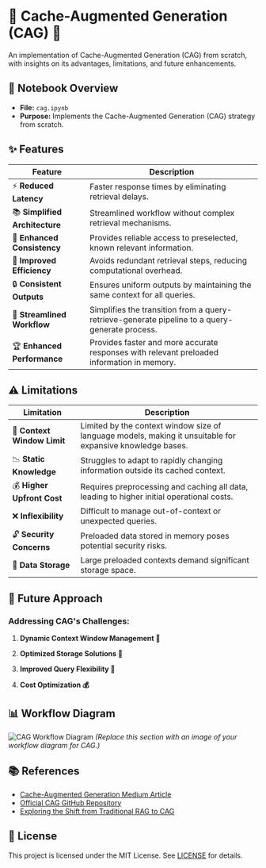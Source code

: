 # 🚀 Cache-Augmented Generation (CAG) 🧠

An implementation of Cache-Augmented Generation (CAG) from scratch, with insights on its advantages, limitations, and future enhancements.

## 📓 Notebook Overview

- **File:** `cag.ipynb`
- **Purpose:** Implements the Cache-Augmented Generation (CAG) strategy from scratch.

## ✨ Features

| Feature                | Description                                                                 |
|------------------------|-----------------------------------------------------------------------------|
| ⚡ **Reduced Latency**  | Faster response times by eliminating retrieval delays.                      |
| 📚 **Simplified Architecture** | Streamlined workflow without complex retrieval mechanisms.               |
| 🔄 **Enhanced Consistency** | Provides reliable access to preselected, known relevant information.    |
| 🚀 **Improved Efficiency** | Avoids redundant retrieval steps, reducing computational overhead.       |
| 🔒 **Consistent Outputs** | Ensures uniform outputs by maintaining the same context for all queries. |
| 🔧 **Streamlined Workflow** | Simplifies the transition from a query-retrieve-generate pipeline to a query-generate process. |
| 🏆 **Enhanced Performance** | Provides faster and more accurate responses with relevant preloaded information in memory. |

## ⚠️ Limitations

| Limitation                | Description                                                                 |
|---------------------------|-----------------------------------------------------------------------------|
| 🧠 **Context Window Limit** | Limited by the context window size of language models, making it unsuitable for expansive knowledge bases. |
| 📉 **Static Knowledge**    | Struggles to adapt to rapidly changing information outside its cached context. |
| 💰 **Higher Upfront Cost** | Requires preprocessing and caching all data, leading to higher initial operational costs. |
| ❌ **Inflexibility**       | Difficult to manage out-of-context or unexpected queries.                   |
| 🔓 **Security Concerns**   | Preloaded data stored in memory poses potential security risks.             |
| 💾 **Data Storage**        | Large preloaded contexts demand significant storage space.                  |

## 🔮 Future Approach

### Addressing CAG's Challenges:

1. **Dynamic Context Window Management 🧠**

2. **Optimized Storage Solutions 💾**

3. **Improved Query Flexibility 🔄**

4. **Cost Optimization 💰**


## 📊 Workflow Diagram

![CAG Workflow Diagram](https://github.com/user-attachments/assets/4921d1d8-5527-4e42-acc7-1af8889ee871) *(Replace this section with an image of your workflow diagram for CAG.)*

## 📚 References

- [Cache-Augmented Generation Medium Article]([#](https://medium.com/@jagadeesan.ganesh/cache-augmented-generation-cag-the-next-frontier-in-llm-optimization-d4c83e31ba0b))
- [Official CAG GitHub Repository]([#](https://github.com/hhhuang/CAG))
- [Exploring the Shift from Traditional RAG to CAG]([#](https://medium.com/@ajayverma23/exploring-the-shift-from-traditional-rag-to-cache-augmented-generation-cag-a672942ab420))

## 📜 License

This project is licensed under the MIT License. See [LICENSE](LICENSE) for details.
